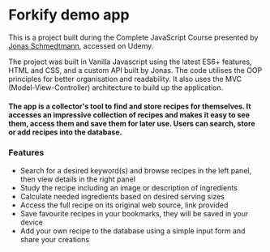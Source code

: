 # Forkify demo app

This is a project built during the Complete JavaScript Course presented by [Jonas Schmedtmann](https://twitter.com/jonasschmedtman), accessed on Udemy.

The project was built in Vanilla Javascript using the latest ES6+ features, HTML and CSS, and a custom API built by Jonas. The code utilises the OOP principles for better organisation and readability. It also uses the MVC (Model-View-Controller) architecture to build up the application.

#### The app is a collector's tool to find and store recipes for themselves. It accesses an impressive collection of recipes and makes it easy to see them, access them and save them for later use. Users can search, store or add recipes into the database.

### Features

- Search for a desired keyword(s) and browse recipes in the left panel, then view details in the right panel
- Study the recipe including an image or description of ingredients
- Calculate needed ingredients based on desired serving sizes
- Access the full recipe on its original web source, link provided
- Save favourite recipes in your bookmarks, they will be saved in your device
- Add your own recipe to the database using a simple input form and share your creations
